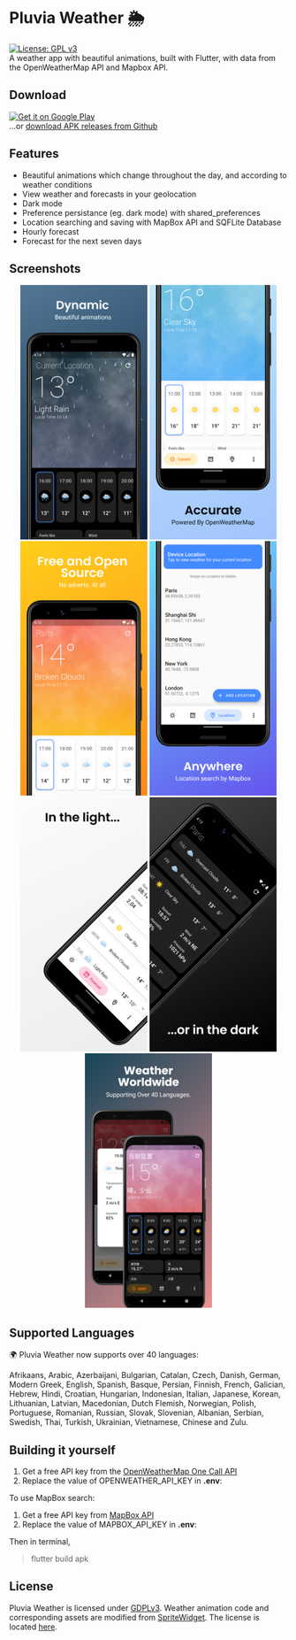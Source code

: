 # Pluvia Weather 🌦️

[![License: GPL v3](https://img.shields.io/badge/License-GPLv3-blue.svg)](https://www.gnu.org/licenses/gpl-3.0)
\
A weather app with beautiful animations, built with Flutter, with data from the OpenWeatherMap API and Mapbox API.

## Download

<a href='https://play.google.com/store/apps/details?id=com.spicychair.weather&hl=en&pcampaignid=pcampaignidMKT-Other-global-all-co-prtnr-py-PartBadge-Mar2515-1'><img alt='Get it on Google Play' src='https://play.google.com/intl/en_gb/badges/static/images/badges/en_badge_web_generic.png' width="256"/></a>\
...or [download APK releases from Github](https://github.com/SpicyChair/pluvia_weather_flutter/releases)

## Features

* Beautiful animations which change throughout the day, and according to weather conditions
* View weather and forecasts in your geolocation
* Dark mode
* Preference persistance (eg. dark mode) with shared_preferences
* Location searching and saving with MapBox API and SQFLite Database
* Hourly forecast
* Forecast for the next seven days

## Screenshots

<p align="center">
  <img src="https://github.com/SpicyChair/pluvia_weather_flutter/blob/master/screenshots/Google Pixel 3 5.5-inch Display (1080 x 2160) Screenshot 5.png" width="230">
  <img src="https://github.com/SpicyChair/pluvia_weather_flutter/blob/master/screenshots/Google Pixel 3 5.5-inch Display (1080 x 2160) Screenshot 1.png" width="230">
  <img src="https://github.com/SpicyChair/pluvia_weather_flutter/blob/master/screenshots/Google Pixel 3 5.5-inch Display (1080 x 2160) Screenshot 0.png" width="230">
  <img src="https://github.com/SpicyChair/pluvia_weather_flutter/blob/master/screenshots/Google Pixel 3 5.5-inch Display (1080 x 2160) Screenshot 4.png" width="230">
  <img src="https://github.com/SpicyChair/pluvia_weather_flutter/blob/master/screenshots/Google Pixel 3 5.5-inch Display (1080 x 2160) Screenshot 2.png" width="230">
  <img src="https://github.com/SpicyChair/pluvia_weather_flutter/blob/master/screenshots/Google Pixel 3 5.5-inch Display (1080 x 2160) Screenshot 3.png" width="230">
  <img src="https://github.com/SpicyChair/pluvia_weather_flutter/blob/master/screenshots/Google Pixel 3 5.5-inch Display (1080 x 2160) Screenshot 6.png" width="230">
</p>

## Supported Languages

🌍 Pluvia Weather now supports over 40 languages:

Afrikaans, Arabic, Azerbaijani, Bulgarian, Catalan, Czech, Danish, German, Modern Greek, English, Spanish, Basque, Persian, Finnish, French, Galician, Hebrew, Hindi, Croatian, Hungarian, Indonesian, Italian, Japanese, Korean, Lithuanian, Latvian, Macedonian, Dutch Flemish, Norwegian, Polish, Portuguese, Romanian, Russian, Slovak, Slovenian, Albanian, Serbian, Swedish, Thai, Turkish, Ukrainian, Vietnamese, Chinese and Zulu.

## Building it yourself

1) Get a free API key from the [OpenWeatherMap One Call API](https://openweathermap.org/full-price#current)
2) Replace the value of OPENWEATHER_API_KEY in **.env**:

To use MapBox search:
1) Get a free API key from [MapBox API](https://account.mapbox.com/auth/signup/)
2) Replace the value of MAPBOX_API_KEY in **.env**:

Then in terminal,
> flutter build apk

## License

Pluvia Weather is licensed under [GDPLv3](https://github.com/SpicyChair/pluvia_weather_flutter/blob/master/LICENSE).
Weather animation code and corresponding assets are modified from [SpriteWidget](https://github.com/spritewidget/spritewidget/tree/master/examples/weather). The license is located [here](https://github.com/spritewidget/spritewidget/blob/master/LICENSE).
